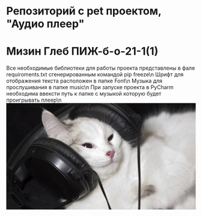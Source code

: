 # Репозиторий с pet проектом, "Аудио плеер"
# Мизин Глеб ПИЖ-б-о-21-1(1)
Все необходимые библиотеки для работы проекта представлены в фале requiroments.txt сгенерированным командой pip freeze\n
Шрифт для отображения текста расположен в папке Font\n
Музыка для прослушивания в папке music\n
При запуске проекта в PyCharm необходима ввексти путь к папке с музыкой которую будет проигрывать плеер\n
![Cccat](https://github.com/GlebMizin/Imagenes/blob/master/petcat.jpg)
